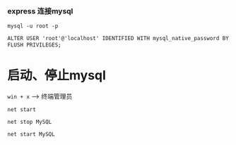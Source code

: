 ### express 连接mysql

`mysql -u root -p`

```cmd
ALTER USER 'root'@'localhost' IDENTIFIED WITH mysql_native_password BY '密码';
FLUSH PRIVILEGES;
```





# 启动、停止mysql

`win + x`  --> 终端管理员

`net start` 

`net stop MySQL`

`net start MySQL`
